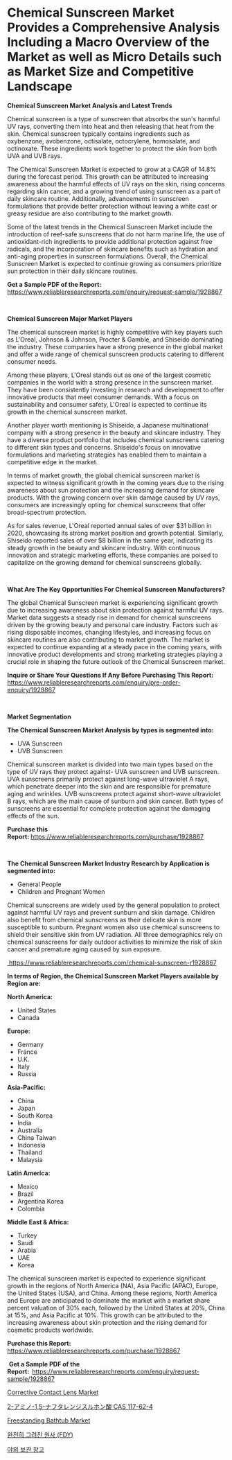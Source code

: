 <p><h1>Chemical Sunscreen Market Provides a Comprehensive Analysis Including a Macro Overview of the Market as well as Micro Details such as Market Size and Competitive Landscape</h1></p><p><strong>Chemical Sunscreen Market Analysis and Latest Trends</strong></p>
<p><p>Chemical sunscreen is a type of sunscreen that absorbs the sun's harmful UV rays, converting them into heat and then releasing that heat from the skin. Chemical sunscreen typically contains ingredients such as oxybenzone, avobenzone, octisalate, octocrylene, homosalate, and octinoxate. These ingredients work together to protect the skin from both UVA and UVB rays.</p><p>The Chemical Sunscreen Market is expected to grow at a CAGR of 14.8% during the forecast period. This growth can be attributed to increasing awareness about the harmful effects of UV rays on the skin, rising concerns regarding skin cancer, and a growing trend of using sunscreen as a part of daily skincare routine. Additionally, advancements in sunscreen formulations that provide better protection without leaving a white cast or greasy residue are also contributing to the market growth.</p><p>Some of the latest trends in the Chemical Sunscreen Market include the introduction of reef-safe sunscreens that do not harm marine life, the use of antioxidant-rich ingredients to provide additional protection against free radicals, and the incorporation of skincare benefits such as hydration and anti-aging properties in sunscreen formulations. Overall, the Chemical Sunscreen Market is expected to continue growing as consumers prioritize sun protection in their daily skincare routines.</p></p>
<p><strong>Get a Sample PDF of the Report:&nbsp;</strong> <a href="https://www.reliableresearchreports.com/enquiry/request-sample/1928867">https://www.reliableresearchreports.com/enquiry/request-sample/1928867</a></p>
<p>&nbsp;</p>
<p><strong>Chemical Sunscreen Major Market Players</strong></p>
<p><p>The chemical sunscreen market is highly competitive with key players such as L'Oreal, Johnson & Johnson, Procter & Gamble, and Shiseido dominating the industry. These companies have a strong presence in the global market and offer a wide range of chemical sunscreen products catering to different consumer needs.</p><p>Among these players, L'Oreal stands out as one of the largest cosmetic companies in the world with a strong presence in the sunscreen market. They have been consistently investing in research and development to offer innovative products that meet consumer demands. With a focus on sustainability and consumer safety, L'Oreal is expected to continue its growth in the chemical sunscreen market.</p><p>Another player worth mentioning is Shiseido, a Japanese multinational company with a strong presence in the beauty and skincare industry. They have a diverse product portfolio that includes chemical sunscreens catering to different skin types and concerns. Shiseido's focus on innovative formulations and marketing strategies has enabled them to maintain a competitive edge in the market.</p><p>In terms of market growth, the global chemical sunscreen market is expected to witness significant growth in the coming years due to the rising awareness about sun protection and the increasing demand for skincare products. With the growing concern over skin damage caused by UV rays, consumers are increasingly opting for chemical sunscreens that offer broad-spectrum protection.</p><p>As for sales revenue, L'Oreal reported annual sales of over $31 billion in 2020, showcasing its strong market position and growth potential. Similarly, Shiseido reported sales of over $8 billion in the same year, indicating its steady growth in the beauty and skincare industry. With continuous innovation and strategic marketing efforts, these companies are poised to capitalize on the growing demand for chemical sunscreens globally.</p></p>
<p>&nbsp;</p>
<p><strong>What Are The Key Opportunities For Chemical Sunscreen Manufacturers?</strong></p>
<p><p>The global Chemical Sunscreen market is experiencing significant growth due to increasing awareness about skin protection against harmful UV rays. Market data suggests a steady rise in demand for chemical sunscreens driven by the growing beauty and personal care industry. Factors such as rising disposable incomes, changing lifestyles, and increasing focus on skincare routines are also contributing to market growth. The market is expected to continue expanding at a steady pace in the coming years, with innovative product developments and strong marketing strategies playing a crucial role in shaping the future outlook of the Chemical Sunscreen market.</p></p>
<p><strong>Inquire or Share Your Questions If Any Before Purchasing This Report:</strong> <a href="https://www.reliableresearchreports.com/enquiry/pre-order-enquiry/1928867">https://www.reliableresearchreports.com/enquiry/pre-order-enquiry/1928867</a></p>
<p>&nbsp;</p>
<p><strong>Market Segmentation</strong></p>
<p><strong>The Chemical Sunscreen Market Analysis by types is segmented into:</strong></p>
<p><ul><li>UVA Sunscreen</li><li>UVB Sunscreen</li></ul></p>
<p><p>Chemical sunscreen market is divided into two main types based on the type of UV rays they protect against- UVA sunscreen and UVB sunscreen. UVA sunscreens primarily protect against long-wave ultraviolet A rays, which penetrate deeper into the skin and are responsible for premature aging and wrinkles. UVB sunscreens protect against short-wave ultraviolet B rays, which are the main cause of sunburn and skin cancer. Both types of sunscreens are essential for complete protection against the damaging effects of the sun.</p></p>
<p><strong>Purchase this Report:&nbsp;</strong><a href="https://www.reliableresearchreports.com/purchase/1928867">https://www.reliableresearchreports.com/purchase/1928867</a></p>
<p>&nbsp;</p>
<p><strong>The Chemical Sunscreen Market Industry Research by Application is segmented into:</strong></p>
<p><ul><li>General People</li><li>Children and Pregnant Women</li></ul></p>
<p><p>Chemical sunscreens are widely used by the general population to protect against harmful UV rays and prevent sunburn and skin damage. Children also benefit from chemical sunscreens as their delicate skin is more susceptible to sunburn. Pregnant women also use chemical sunscreens to shield their sensitive skin from UV radiation. All three demographics rely on chemical sunscreens for daily outdoor activities to minimize the risk of skin cancer and premature aging caused by sun exposure.</p></p>
<p><a href="https://www.reliableresearchreports.com/chemical-sunscreen-r1928867">&nbsp;https://www.reliableresearchreports.com/chemical-sunscreen-r1928867</a></p>
<p><strong>In terms of Region, the Chemical Sunscreen Market Players available by Region are:</strong></p>
<p>
    <p> <strong> North America: </strong>
        <ul>
            <li>United States</li>
            <li>Canada</li>
        </ul>
        </p> 
    <p> <strong> Europe: </strong>
        <ul>
            <li>Germany</li>
            <li>France</li>
            <li>U.K.</li>
            <li>Italy</li>
            <li>Russia</li>
        </ul>
        </p> 
    <p> <strong> Asia-Pacific: </strong>
        <ul>
            <li>China</li>
            <li>Japan</li>
            <li>South Korea</li>
            <li>India</li>
            <li>Australia</li>
            <li>China Taiwan</li>
            <li>Indonesia</li>
            <li>Thailand</li>
            <li>Malaysia</li>
        </ul>
        </p> 
    <p> <strong> Latin America: </strong>
        <ul>
            <li>Mexico</li>
            <li>Brazil</li>
            <li>Argentina Korea</li>
            <li>Colombia</li>
        </ul>
        </p> 
    <p> <strong> Middle East & Africa: </strong>
        <ul>
            <li>Turkey</li>
            <li>Saudi</li>
            <li>Arabia</li>
            <li>UAE</li>
            <li>Korea</li>
        </ul>
    </p>
    </p>
<p><p>The chemical sunscreen market is expected to experience significant growth in the regions of North America (NA), Asia Pacific (APAC), Europe, the United States (USA), and China. Among these regions, North America and Europe are anticipated to dominate the market with a market share percent valuation of 30% each, followed by the United States at 20%, China at 15%, and Asia Pacific at 10%. This growth can be attributed to the increasing awareness about skin protection and the rising demand for cosmetic products worldwide.</p></p>
<p><strong>Purchase this Report: </strong><a href="https://www.reliableresearchreports.com/purchase/1928867">https://www.reliableresearchreports.com/purchase/1928867</a></p>
<p>&nbsp;<strong>Get a Sample PDF of the Report:&nbsp;&nbsp;</strong><a href="https://www.reliableresearchreports.com/enquiry/request-sample/1928867">https://www.reliableresearchreports.com/enquiry/request-sample/1928867</a></p>
<p><strong></strong></p>
<p><p><a href="https://github.com/alexxisgm/Market-Research-Report-List-1/blob/main/corrective-contact-lens-market.md">Corrective Contact Lens Market</a></p><p><a href="https://github.com/oafhukehf4709715/Market-Research-Report-List-2/blob/main/7163166143170.md">2-アミノ-1,5-ナフタレンジスルホン酸 CAS 117-62-4</a></p><p><a href="https://github.com/sifatuddin25/Market-Research-Report-List-1/blob/main/freestanding-bathtub-market.md">Freestanding Bathtub Market</a></p><p><a href="https://github.com/Penelolack456456/Market-Research-Report-List-2/blob/main/2837505150914.md">완전히 그려진 원사 (FDY)</a></p><p><a href="https://github.com/darrellockm3ytan895656/Market-Research-Report-List-2/blob/main/5005885150915.md">야외 보관 창고</a></p></p>